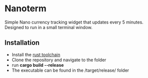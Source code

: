 # Nanoterm

Simple Nano currency tracking widget that updates every 5 minutes.  
Designed to run in a small terminal window.

## Installation

- Install the [rust toolchain](https://www.rust-lang.org/tools/install) 
- Clone the repository and navigate to the folder
- run **cargo build --release**
- The executable can be found in the /target/release/ folder
